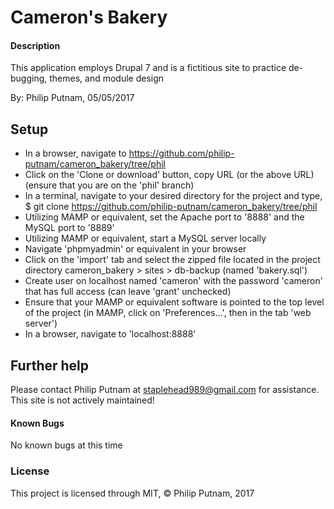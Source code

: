 # Cameron's Bakery

#### Description
This application employs Drupal 7 and is a fictitious site to practice de-bugging, themes, and module design

By: Philip Putnam, 05/05/2017

## Setup
* In a browser, navigate to https://github.com/philip-putnam/cameron_bakery/tree/phil
* Click on the 'Clone or download' button, copy URL (or the above URL) (ensure that you are on the 'phil' branch)
* In a terminal, navigate to your desired directory for the project and type, $ git clone https://github.com/philip-putnam/cameron_bakery/tree/phil
* Utilizing MAMP or equivalent, set the Apache port to '8888' and the MySQL port to '8889'
* Utilizing MAMP or equivalent, start a MySQL server locally
* Navigate 'phpmyadmin' or equivalent in your browser
* Click on the 'import' tab and select the zipped file located in the project directory cameron_bakery > sites > db-backup (named 'bakery.sql')
* Create user on localhost named 'cameron' with the password 'cameron' that has full access (can leave 'grant' unchecked)
* Ensure that your MAMP or equivalent software is pointed to the top level of the project (in MAMP, click on 'Preferences...', then in the tab 'web server')
* In a browser, navigate to 'localhost:8888'

## Further help

Please contact Philip Putnam at staplehead989@gmail.com for assistance. This site is not actively maintained!

#### Known Bugs

No known bugs at this time

### License

This project is licensed through MIT, &copy; Philip Putnam, 2017
